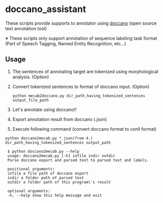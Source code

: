 # doccano_assistant

These scripts provide supports to annotator using [doccano](https://github.com/chakki-works/doccano) (open source text annotation tool)

※ These scripts only support annotation of sequence labeling task format (Part of Speech Tagging, Named Entity Recognition, etc...)

## Usage

1. The sentences of annotating target are tokenized using morphological analysis. (Option)
2. Convert tokenized sentences to format of doccano input. (Option)

   ```shell
   python mecab2doccano.py dir_path_having_tokenized_sentences output_file_path
   ```

3. Let's annotate using doccano!!

4. Export annotation result from doccano (.json)

5. Execute following command (convert doccano format to conll format)

```shell
python doccano2mecab.py *.json(from 4.) dir_path_having_tokenized_sentences output_path
```

```shell
 $ python doccano2mecab.py --help
 usage: doccano2mecab.py [-h] infile indir outdir
 Parse doccano export and parsed text to parsed text and labels.

 positional arguments:
 infile a file path of doccano export
 indir a folder path of parsed text
 outdir a folder path of this program\'s result

 optional arguments:
 -h, --help show this help message and exit
```
